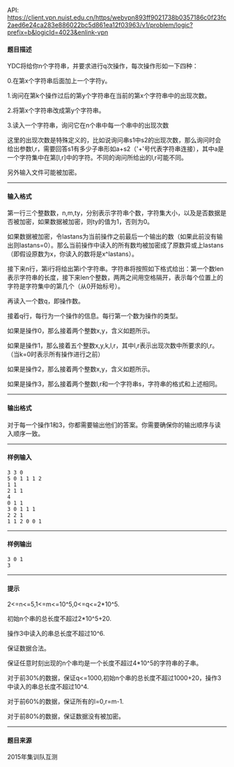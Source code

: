 API: https://client.vpn.nuist.edu.cn/https/webvpn893ff9021738b0357186c0f23fc2aed6e24ca283e886022bc5d861ea12f03963/v1/problem/logic?prefix=b&logicId=4023&enlink-vpn

#### 题目描述

YDC将给你n个字符串，并要求进行q次操作，每次操作形如一下四种：

0.在第x个字符串后面加上一个字符y。

1.询问在第k个操作过后的第y个字符串在当前的第x个字符串中的出现次数。

2.将第x个字符串改成第y个字符串。

3.读入一个字符串，询问它在n个串中每一个串中的出现次数

这里的出现次数是特殊定义的，比如说询问串s1中s2的出现次数，那么询问时会给出参数l,r，需要回答s1有多少子串形如a+s2（'+'号代表字符串连接），其中a是一个字符集中在第\[l,r\]中的字符。不同的询问所给出的l,r可能不同。

另外输入文件可能被加密。

---

#### 输入格式

第一行三个整数数，n,m,ty，分别表示字符串个数，字符集大小，以及是否数据是否被加密，如果数据被加密，则ty的值为1，否则为0。

如果数据被加密，令lastans为当前操作之前最后一个输出的数（如果此前没有输出则lastans=0）。那么当前操作中读入的所有数均被加密成了原数异或上lastans（即假设原数为x，你读入的数将是x^lastans）。

接下来n行，第i行将给出第i个字符串。字符串将按照如下格式给出：第一个数len表示字符串的长度，接下来len个整数，两两之间用空格隔开，表示每个位置上的字符是字符集中的第几个（从0开始标号）。

再读入一个数q，即操作数。

接着q行，每行为一个操作的信息。每行第一个数为操作的类型。

如果是操作0，那么接着两个整数x,y，含义如题所示。

如果是操作1，那么接着五个整数x,y,k,l,r，其中l,r表示出现次数中所要求的l,r。（当k=0时表示所有操作进行之前）

如果是操作2，那么接着两个整数x,y，含义如题所示。

如果是操作3，那么接着两个整数l,r和一个字符串s，字符串的格式和上述相同。

---

#### 输出格式

对于每一个操作1和3，你都需要输出他们的答案。你需要确保你的输出顺序与读入顺序一致。

---

#### 样例输入
```
3 3 0
5 0 1 1 1 2
1 1
2 1 1
4
0 1 1
3 0 1 1 1
2 2 1
1 1 2 0 0 1
```

---

#### 样例输出
```
3 0 1
3
```

---

#### 提示

2<=n<=5,1<=m<=10^5,0<=q<=2\*10^5.

初始n个串的总长度不超过2\*10^5+20.

操作3中读入的串总长度不超过10^6.

保证数据合法。

保证任意时刻出现的n个串均是一个长度不超过4\*10^5的字符串的子串。

对于前30%的数据，保证q<=1000,初始n个串的总长度不超过1000+20，操作3中读入的串总长度不超过10^4.

对于前60%的数据，保证所有的l=0,r=m-1.

对于前80%的数据，保证数据没有被加密。

---

#### 题目来源

2015年集训队互测